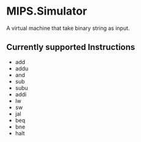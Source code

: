 # MIPS.Simulator

A virtual machine that take binary string as input.

## Currently supported Instructions

- add
- addu
- and
- sub
- subu
- addi
- lw
- sw
- jal
- beq
- bne
- halt
